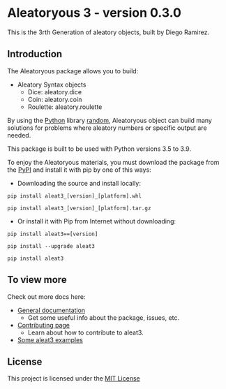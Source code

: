 # Aleatoryous 3 - version 0.3.0

This is the 3rth Generation of aleatory objects, built by Diego
Ramirez.

## Introduction

The Aleatoryous package allows you to build:

- Aleatory Syntax objects
  - Dice: aleatory.dice
  - Coin: aleatory.coin
  - Roulette: aleatory.roulette

By using the [Python](http://python.org) library [random](http://docs.python.org/3.8/library/random), Aleatoryous object can build many solutions
for problems where aleatory numbers or specific output are needed.

This package is built to be used with Python versions 3.5 to 3.9.

To enjoy the Aleatoryous materials, you must download the package from the [PyPI](http://pypi.org/project/aleat3)
and install it with pip by one of this ways:

- Downloading the source and install locally:

```
pip install aleat3_[version]_[platform].whl

pip install aleat3_[version]_[platform].tar.gz
```

- Or install it with Pip from Internet without downloading:

```
pip install aleat3==[version]

pip install --upgrade aleat3

pip install aleat3
```

## To view more

Check out more docs here:

- [General documentation](http://DiddiLeija.github.io/aleat3/blob/main/DOCUMENTATION.md)
  - Get some useful info about the package, issues, etc.
- [Contributing page](http://DiddiLeija.github.io/aleat3/blob/main/CONTRIBUTING.md)
  - Learn about how to contribute to aleat3.
- [Some aleat3 examples](http://DiddiLeija.github.io/aleat3/blob/main/SOLUTIONS.md)

## License

This project is licensed under the [MIT License](http://github.com/diddileija/aleat3/blob/main/LICENSE)
